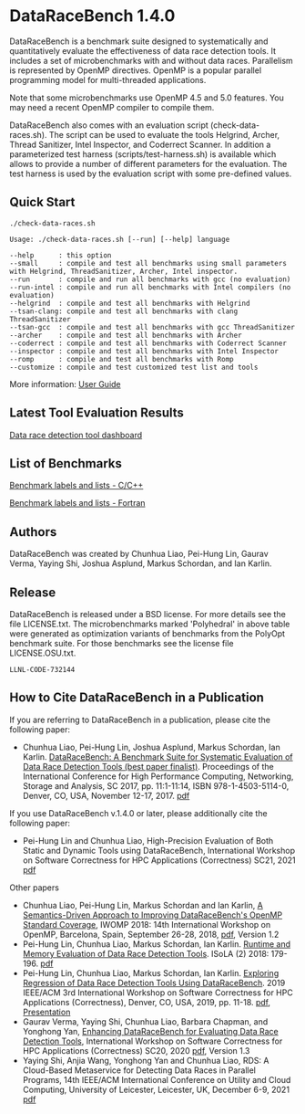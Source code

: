 # DataRaceBench 1.4.0

DataRaceBench is a benchmark suite designed to systematically and
quantitatively evaluate the effectiveness of data race detection
tools. It includes a set of microbenchmarks with and without data
races. Parallelism is represented by OpenMP directives. OpenMP is a
popular parallel programming model for multi-threaded applications.

Note that some microbenchmarks use OpenMP 4.5 and 5.0 features. 
You may need a recent OpenMP compiler to compile them. 

DataRaceBench also comes with an evaluation script
(check-data-races.sh). The script can be used to evaluate the tools
Helgrind, Archer, Thread Sanitizer, Intel Inspector, and Coderrect Scanner. 
In addition a parameterized test harness (scripts/test-harness.sh) is 
available which allows to provide a number of different parameters for 
the evaluation. The test harness is used by the evaluation script with
some pre-defined values.

## Quick Start

```
./check-data-races.sh

Usage: ./check-data-races.sh [--run] [--help] language

--help      : this option
--small     : compile and test all benchmarks using small parameters with Helgrind, ThreadSanitizer, Archer, Intel inspector.
--run       : compile and run all benchmarks with gcc (no evaluation)
--run-intel : compile and run all benchmarks with Intel compilers (no evaluation)
--helgrind  : compile and test all benchmarks with Helgrind
--tsan-clang: compile and test all benchmarks with clang ThreadSanitizer
--tsan-gcc  : compile and test all benchmarks with gcc ThreadSanitizer
--archer    : compile and test all benchmarks with Archer
--coderrect : compile and test all benchmarks with Coderrect Scanner
--inspector : compile and test all benchmarks with Intel Inspector
--romp      : compile and test all benchmarks with Romp
--customize : compile and test customized test list and tools
```

More information: [User Guide](https://github.com/LLNL/dataracebench/blob/master/user_guide.md)

## Latest Tool Evaluation Results
[Data race detection tool dashboard](https://github.com/LLNL/dataracebench/wiki/Tool-Evaluation-Dashboard)

## List of Benchmarks

[Benchmark labels and lists - C/C++](https://github.com/LLNL/dataracebench/blob/master/benchmarkList.md)

[Benchmark labels and lists - Fortran](https://github.com/LLNL/dataracebench/blob/master/benchmarkListFortran.md)

## Authors

DataRaceBench was created by Chunhua Liao, Pei-Hung Lin, Gaurav Verma, Yaying Shi, Joshua Asplund, Markus Schordan, and Ian Karlin.

## Release

DataRaceBench is released under a BSD license. For more details see
the file LICENSE.txt. The microbenchmarks marked 'Polyhedral' in above
table were generated as optimization variants of benchmarks from the
PolyOpt benchmark suite. For those benchmarks see the license file
LICENSE.OSU.txt.

`LLNL-CODE-732144`

## How to Cite DataRaceBench in a Publication

If you are referring to DataRaceBench in a publication, please cite the following paper:

* Chunhua Liao, Pei-Hung Lin, Joshua Asplund, Markus Schordan, Ian Karlin.
[DataRaceBench: A Benchmark Suite for Systematic Evaluation of Data Race Detection Tools (best paper finalist)](https://dl.acm.org/citation.cfm?doid=3126908.3126958).
Proceedings of the International Conference for High Performance Computing, Networking, Storage and Analysis, SC 2017, pp. 11:1-11:14, ISBN 978-1-4503-5114-0, Denver, CO, USA, November 12-17, 2017. [pdf](https://github.com/LLNL/dataracebench/blob/master/docs/DataRaceBench-SC17.pdf)

If you use DataRaceBench v.1.4.0 or later, please additionally cite the following paper:
* Pei-Hung Lin and Chunhua Liao, High-Precision Evaluation of Both Static and Dynamic Tools using DataRaceBench, International Workshop on Software Correctness for HPC Applications (Correctness) SC21, 2021 [pdf](https://github.com/LLNL/dataracebench/blob/master/docs/DataRaceBench_Correctness2021.pdf)
 
Other papers
* Chunhua Liao, Pei-Hung Lin, Markus Schordan and Ian Karlin, [A Semantics-Driven Approach to Improving DataRaceBench's OpenMP Standard Coverage](https://www.springerprofessional.de/en/a-semantics-driven-approach-to-improving-dataracebench-s-openmp-/16134302), IWOMP 2018: 14th International Workshop on OpenMP, Barcelona, Spain, September 26-28, 2018, [pdf](https://github.com/LLNL/dataracebench/blob/master/docs/Semantics-DrivenImprovingCoverage-IWOMP2018.pdf), Version 1.2
* Pei-Hung Lin, Chunhua Liao, Markus Schordan, Ian Karlin. [Runtime and Memory Evaluation of Data Race Detection Tools](https://link.springer.com/chapter/10.1007/978-3-030-03421-4_13). ISoLA (2) 2018: 179-196. [pdf](https://github.com/LLNL/dataracebench/blob/master/docs/2018-Runtime-Memory-Evaluation-DataRaceBench.pdf) 
* Pei-Hung Lin, Chunhua Liao, Markus Schordan, Ian Karlin. [Exploring Regression of Data Race Detection Tools Using DataRaceBench](https://ieeexplore.ieee.org/abstract/document/8951036). 2019 IEEE/ACM 3rd International Workshop on Software Correctness for HPC Applications (Correctness), Denver, CO, USA, 2019, pp. 11-18. [pdf](https://github.com/LLNL/dataracebench/blob/master/docs/ExploringRegressionOfDataRaceDetectionTools-SC19.pdf), [Presentation](https://github.com/LLNL/dataracebench/blob/master/docs/2019-11-18-RegressionOfDataRaceTools-SC19.pdf)
* Gaurav Verma, Yaying Shi, Chunhua Liao, Barbara Chapman, and Yonghong Yan, [Enhancing DataRaceBench for Evaluating Data Race Detection Tools](https://ieeexplore.ieee.org/document/9296942), International Workshop on Software Correctness for HPC Applications (Correctness) SC20, 2020 [pdf](https://github.com/LLNL/dataracebench/blob/master/docs/EnhancingDataRaceBench_SC_Correctness_2020.pdf), Version 1.3
* Yaying Shi, Anjia Wang, Yonghong Yan and Chunhua Liao, RDS: A Cloud-Based Metaservice for Detecting Data Races in Parallel Programs, 14th IEEE/ACM International Conference on Utility and Cloud Computing, University of Leicester, Leicester, UK, December 6-9, 2021 [pdf](https://github.com/LLNL/dataracebench/blob/master/docs/RaceDetectionService-UCC_2021.pdf)

